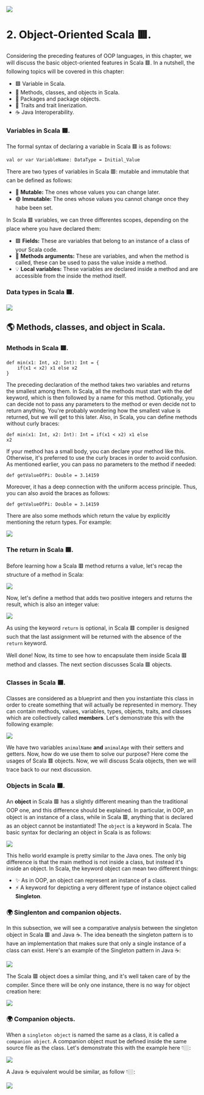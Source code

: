 ![](https://raw.githubusercontent.com/gabrielfernando01/scala_and_spark_for_bd/main/chapter_2/image/cover.png)

# 2. Object-Oriented Scala 🟥.

Considering the preceding features of OOP languages, in this chapter, we will discuss the basic object-oriented features in Scala 🟥. In a nutshell, the following topics will be covered in this chapter: 

- 🟪 Variable in Scala.
- 🔵 Methods, classes, and objects in Scala.
- 🔸 Packages and package objects.
- 🔷 Traits and trait linerization.
- ☕ Java Interoperability.

### Variables in Scala 🟥.

The formal syntax of declaring a variable in Scala 🟥 is as follows:

<code>val or var VariableName: DataType = Initial_Value</code>

There are two types of variables in Scala 🟥: mutable and immutable that can be defined as follows:

- 🔵 **Mutable:** The ones whose values you can change later.
- 🟣 **Immutable:** The ones whose values you cannot change once they habe been set.

In Scala 🟥 variables, we can three differentes scopes, depending on the place where you have declared them:

- 🟪 **Fields:** These are variables that belong to an instance of a class of your Scala code.
- 🔴 **Methods arguments:** These are variables, and when the method is called, these can be used to pass the value inside a method.
- 💡 **Local variables:** These variables are declared inside a method and are accessible from the inside the method itself.

### Data types in Scala 🟥.

![](https://raw.githubusercontent.com/gabrielfernando01/scala_and_spark_for_bd/main/chapter_2/image/data_type.png)

## 🌎 Methods, classes, and object in Scala.

### Methods in Scala 🟥.

```
def min(x1: Int, x2: Int): Int = {
	if(x1 < x2) x1 else x2
}
```

The preceding declaration of the method takes two variables and returns the smallest among them. In Scala, all the methods must start with the def keyword, which is then followed by a name for this method. Optionally, you can decide not to pass any parameters
to the method or even decide not to return anything. You're probably wondering how the smallest value is returned, but we will get to this later. Also, in Scala, you can define methods without curly braces:

<code>def min(x1: Int, x2: Int): Int = if(x1 < x2) x1 else x2</code>

If your method has a small body, you can declare your method like this. Otherwise, it's preferred to use the curly braces in order to avoid confusion. As mentioned earlier, you can pass no parameters to the method if needed:

<code>def getValueOfPi: Double = 3.14159</code>

Moreover, it has a deep connection with the uniform access principle. Thus, you can also avoid the braces as follows:

<code>def getValueOfPi: Double = 3.14159</code>

There are also some methods which return the value by explicitly mentioning the return types. For example:

![](https://raw.githubusercontent.com/gabrielfernando01/scala_and_spark_for_bd/main/chapter_2/image/hello.png)

### The return in Scala 🟥.

Before learning how a Scala 🟥 method returns a value, let's recap the structure of a method in Scala:

![](https://raw.githubusercontent.com/gabrielfernando01/scala_and_spark_for_bd/main/chapter_2/image/return_value.png)

Now, let's define a method that adds two positive integers and returns the result, which is also an integer value:

![](https://raw.githubusercontent.com/gabrielfernando01/scala_and_spark_for_bd/main/chapter_2/image/return_scala.png)

As using the keyword <code>return</code> is optional, in Scala 🟥 compiler is designed such that the last assignment will be returned with the absence of the <code>return</code> keyword.

Well done! Now, its time to see how to encapsulate them inside Scala  🟥 method and classes. The next section discusses Scala 🟥 objects.

### Classes in Scala 🟥.

Classes are considered as a blueprint and then you instantiate this class in order to create something that will actually be represented in memory. They can contain methods, values, variables, types, objects, traits, and classes which are collectively called **members**. Let's demonstrate this with the following example:

![](https://raw.githubusercontent.com/gabrielfernando01/scala_and_spark_for_bd/main/chapter_2/image/class_Animal00.png)

We have two variables <code>animalName</code> **and** <code>animalAge</code> with their setters and getters. Now, how do we use them to solve our purpose? Here come the usages of Scala 🟥 objects. Now, we will discuss Scala objects, then we will trace back to our next discussion.

### Objects in Scala 🟥.

An **object** in Scala 🟥 has a slightly different meaning than the traditional OOP one, and this difference should be explained. In particular, in OOP, an object is an instance of a class, while in Scala 🟥, anything that is declared as an object cannot be instantiated! The <code>object</code> is a keyword in Scala. The basic syntax for declaring an object in Scala is as follows:

![](https://raw.githubusercontent.com/gabrielfernando01/scala_and_spark_for_bd/main/chapter_2/image/object_scala00.png)

This hello world example is pretty similar to the Java ones. The only big difference is that the main method is not inside a class, but instead it's inside an object. In Scala, the keyword object can mean two different things:

- ✨ As in OOP, an object can represent an instance of a class.
- ⚡ A keyword for depicting a very different type of instance object called **Singleton**.

### 🌍 Singlenton and companion objects.

In this subsection, we will see a comparative analysis between the singleton object in Scala 🟥 and Java ☕. The idea beneath the singleton pattern is to have an implementation that makes sure that only a single instance of a class can exist. Here's an example of the Singleton pattern in Java ☕:

![](https://raw.githubusercontent.com/gabrielfernando01/scala_and_spark_for_bd/main/chapter_2/image/singlenton_java.png)

The Scala 🟥 object does a similar thing, and it's well taken care of by the compiler. Since there will be only one instance, there is no way for object creation here:

![](https://raw.githubusercontent.com/gabrielfernando01/scala_and_spark_for_bd/main/chapter_2/image/singlenton_scala.png)

### 🌍 Companion objects.

When a <code>singleton object</code> is named the same as a class, it is called a <code>companion object</code>. A companion object must be defined inside the same source file as the class. Let's demonstrate this with the example here 👇🏼:

![](https://raw.githubusercontent.com/gabrielfernando01/scala_and_spark_for_bd/main/chapter_2/image/companion_object.png)

A Java ☕ equivalent would be similar, as follow 👇🏼:

![](https://raw.githubusercontent.com/gabrielfernando01/scala_and_spark_for_bd/main/chapter_2/image/companion_object_java.png)


